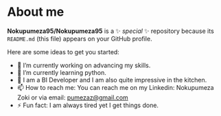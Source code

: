 # About me


**Nokupumeza95/Nokupumeza95** is a ✨ _special_ ✨ repository because its `README.md` (this file) appears on your GitHub profile.

Here are some ideas to get you started:

- 🔭 I’m currently working on advancing my skills.
- 🌱 I’m currently learning python.
- 💬 I am a BI Developer and I am also quite impressive in the kitchen.
- 📫 How to reach me: You can reach me on my Linkedin: Nokupumeza Zoki or via email: pumezaz@gmail.com
- ⚡ Fun fact: I am always tired yet I get things done.
  
